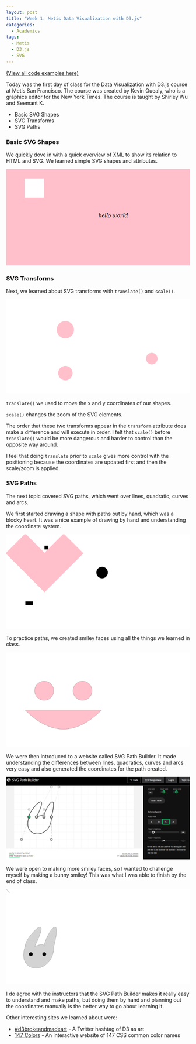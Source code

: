```yaml
---
layout: post
title: "Week 1: Metis Data Visualization with D3.js"
categories:
  - Academics
tags:
  - Metis
  - D3.js
  - SVG
---
```


[(View all code examples here)](https://bl.ocks.org/danaoira)

Today was the first day of class for the Data Visualization with D3.js course at Metis San Francisco. The course was created by Kevin Quealy, who is a graphics editor for the New York Times. The course is taught by Shirley Wu and Seemant K.

- Basic SVG Shapes
- SVG Transforms
- SVG Paths

### Basic SVG Shapes

We quickly dove in with a quick overview of XML to show its relation to HTML and SVG. We learned simple SVG shapes and attributes.

![01]

### SVG Transforms

Next, we learned about SVG transforms with `translate()` and `scale()`.

![02]

`translate()` we used to move the x and y coordinates of our shapes.

`scale()` changes the zoom of the SVG elements.

The order that these two transforms appear in the `transform` attribute does make a difference and will execute in order. I felt that `scale()` before `translate()` would be more dangerous and harder to control than the opposite way around.

I feel that doing `translate` prior to `scale` gives more control with the positioning because the coordinates are updated first and then the scale/zoom is applied.

### SVG Paths

The next topic covered SVG paths, which went over lines, quadratic, curves and arcs.

We first started drawing a shape with paths out by hand, which was a blocky heart. It was a nice example of drawing by hand and understanding the coordinate system.

![03]

To practice paths, we created smiley faces using all the things we learned in class.

![04]

We were then introduced to a website called SVG Path Builder. It made understanding the differences between lines, quadratics, curves and arcs very easy and also generated the coordinates for the path created.

![05-path-builder]

We were open to making more smiley faces, so I wanted to challenge myself by making a bunny smiley! This was what I was able to finish by the end of class.

![05-bunny]

I do agree with the instructors that the SVG Path Builder makes it really easy to understand and make paths, but doing them by hand and planning out the coordinates manually is the better way to go about learning it.

Other interesting sites we learned about were:

- [#d3brokeandmadeart](https://twitter.com/hashtag/d3brokeandmadeart) - A Twitter hashtag of D3 as art
- [147 Colors](http://www.colors.commutercreative.com/) - An interactive website of 147 CSS common color names

[01]: /images/01-svg.PNG "Basic SGV Shapes"
[02]: /images/02-svg-transforms.PNG "SVG Transforms"
[03]: /images/03-svg-paths.PNG "SVG Paths"
[04]: /images/04-svg-smiley.PNG "SVG Smiley"
[05-path-builder]: /images/05-svg-path-builder.PNG "SVG Path Builder"
[05-bunny]: /images/05-svg-bunny-in-progress.PNG "SVG Bunny in Progress"